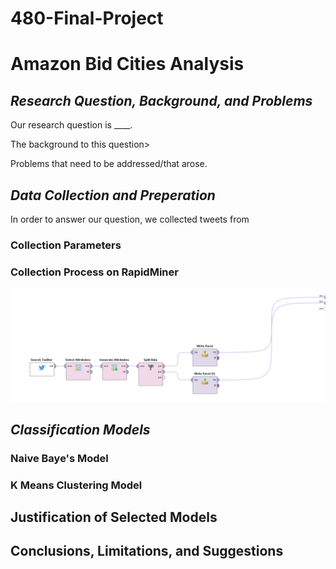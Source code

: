 # 480-Final-Project

# Amazon Bid Cities Analysis

## *Research Question, Background, and Problems*

Our research question is ____.

The background to this question>

Problems that need to be addressed/that arose.

## *Data Collection and Preperation*

In order to answer our question, we collected tweets from

### **Collection Parameters**

### **Collection Process on RapidMiner**
<img src="Data Collection Process.PNG" width="900">

## *Classification Models*

### Naive Baye's Model

### K Means Clustering Model 

## Justification of Selected Models

## Conclusions, Limitations, and Suggestions
